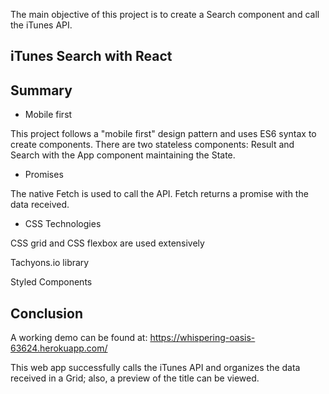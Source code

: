 The main objective of this project is to create a Search component and call the iTunes API.

## iTunes Search with React

## Summary

- Mobile first

This project follows a "mobile first" design pattern and uses ES6 syntax to create components.  There are two stateless components: Result and Search with the App component maintaining the State.

- Promises

The native Fetch is used to call the API.  Fetch returns a promise with the data received.

- CSS Technologies

CSS grid and CSS flexbox are used extensively

Tachyons.io library

Styled Components

## Conclusion

A working demo can be found at:
https://whispering-oasis-63624.herokuapp.com/

This web app successfully calls the iTunes API and organizes the data received in a Grid; also, a preview of the title can be viewed.